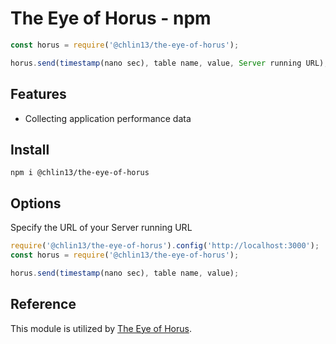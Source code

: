 # The Eye of Horus - npm
```js
const horus = require('@chlin13/the-eye-of-horus');

horus.send(timestamp(nano sec), table name, value, Server running URL);
```

## Features
*  Collecting application performance data

## Install
```
npm i @chlin13/the-eye-of-horus
```

## Options
Specify the URL of your Server running URL
```js
require('@chlin13/the-eye-of-horus').config('http://localhost:3000');
const horus = require('@chlin13/the-eye-of-horus');

horus.send(timestamp(nano sec), table name, value);
```

## Reference
This module is utilized by [The Eye of Horus](https://github.com/CHLin13/The-Eye-of-Horus).